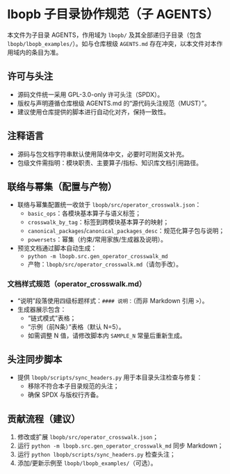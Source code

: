 # lbopb 子目录协作规范（子 AGENTS）

本文件为子目录 AGENTS，作用域为 `lbopb/` 及其全部递归子目录（包含 `lbopb/lbopb_examples/`）。如与仓库根级 `AGENTS.md`
存在冲突，以本文件对本作用域内的条目为准。

## 许可与头注

- 源码文件统一采用 GPL-3.0-only 许可头注（SPDX）。
- 版权与声明遵循仓库根级 AGENTS.md 的“源代码头注规范（MUST）”。
- 建议使用仓库提供的脚本进行自动化对齐，保持一致性。

## 注释语言

- 源码与包文档字符串默认使用简体中文，必要时可附英文补充。
- 包级文件需指明：模块职责、主要算子/指标、知识库文档引用路径。

## 联络与幂集（配置与产物）

- 联络与幂集配置统一收敛于 `lbopb/src/operator_crosswalk.json`：
    - `basic_ops`：各模块基本算子与语义标签；
    - `crosswalk_by_tag`：标签到跨模块基本算子的映射；
    - `canonical_packages`/`canonical_packages_desc`：规范化算子包与说明；
    - `powersets`：幂集（约束/常用家族/生成器及说明）。
- 预览文档通过脚本自动生成：
    - `python -m lbopb.src.gen_operator_crosswalk_md`
    - 产物：`lbopb/src/operator_crosswalk.md`（请勿手改）。

### 文档样式规范（operator_crosswalk.md）

- “说明”段落使用四级标题样式：`#### 说明：`（而非 Markdown 引用 `>`）。
- 生成器展示包含：
    - “链式模式”表格；
    - “示例（前N条）”表格（默认 N=5）。
    - 如需调整 N 值，请修改脚本内 `SAMPLE_N` 常量后重新生成。

## 头注同步脚本

- 提供 `lbopb/scripts/sync_headers.py` 用于本目录头注检查与修复：
    - 移除不符合本子目录规范的头注；
    - 确保 SPDX 与版权行齐备。

## 贡献流程（建议）

1. 修改或扩展 `lbopb/src/operator_crosswalk.json`；
2. 运行 `python -m lbopb.src.gen_operator_crosswalk_md` 同步 Markdown；
3. 运行 `python lbopb/scripts/sync_headers.py` 检查头注；
4. 添加/更新示例至 `lbopb/lbopb_examples/`（可选）。

